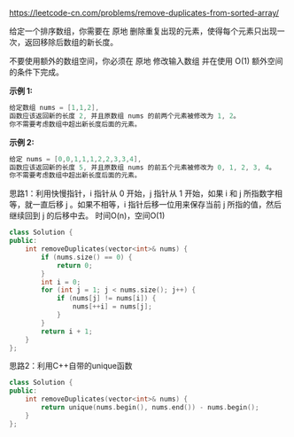 <https://leetcode-cn.com/problems/remove-duplicates-from-sorted-array/>

给定一个排序数组，你需要在 原地 删除重复出现的元素，使得每个元素只出现一次，返回移除后数组的新长度。

不要使用额外的数组空间，你必须在 原地 修改输入数组 并在使用 O(1) 额外空间的条件下完成。

**示例 1:**

```cpp
给定数组 nums = [1,1,2], 
函数应该返回新的长度 2, 并且原数组 nums 的前两个元素被修改为 1, 2。 
你不需要考虑数组中超出新长度后面的元素。
```

**示例 2:**

```cpp
给定 nums = [0,0,1,1,1,2,2,3,3,4],
函数应该返回新的长度 5, 并且原数组 nums 的前五个元素被修改为 0, 1, 2, 3, 4。
你不需要考虑数组中超出新长度后面的元素。
```



思路1：利用快慢指针，i 指针从 0 开始，j 指针从 1 开始，如果 i 和 j 所指数字相等，就一直后移 j 。如果不相等，i 指针后移一位用来保存当前 j 所指的值，然后继续回到 j 的后移中去。 时间O(n)，空间O(1)

```cpp
class Solution {
public:
    int removeDuplicates(vector<int>& nums) {
        if (nums.size() == 0) {
            return 0;
        }
        int i = 0;
        for (int j = 1; j < nums.size(); j++) {
            if (nums[j] != nums[i]) {
                nums[++i] = nums[j];
            }
        }
        return i + 1;
    }
};
```

思路2：利用C++自带的unique函数

```cpp
class Solution {
public:
    int removeDuplicates(vector<int>& nums) {
        return unique(nums.begin(), nums.end()) - nums.begin();
    }
};
```